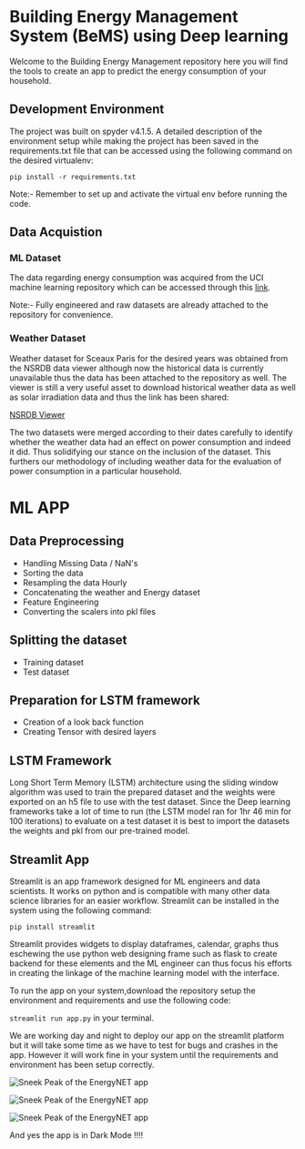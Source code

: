 # Building Energy Management System (BeMS) using Deep learning
Welcome to the Building Energy Management repository here you will find the tools to create an app to predict the energy consumption of your household.

## Development Environment
The project was built on spyder v4.1.5. A detailed description of the environment setup while making the project has been saved in the requirements.txt file that can be accessed using the following command on the desired virtualenv:

```pip install -r requirements.txt```

Note:- Remember to set up and activate the virtual env before running the code.

## Data Acquistion
### ML Dataset
The data regarding energy consumption was acquired from the UCI machine learning repository which can be accessed through this [link](https://archive.ics.uci.edu/ml/datasets/individual+household+electric+power+consumption).

Note:- Fully engineered and raw datasets are already attached to the repository for convenience. 

### Weather Dataset
Weather dataset for Sceaux Paris for the desired years was obtained from the NSRDB data viewer although now the historical data is currently unavailable thus the data has been attached to the repository as well. The viewer is still a very useful asset to download historical weather data as well as solar irradiation data and thus the link has been shared:

[NSRDB Viewer](https://maps.nrel.gov/nsrdb-viewer/?aL=x8CI3i%255Bv%255D%3Dt%26Jea8x6%255Bv%255D%3Dt%26Jea8x6%255Bd%255D%3D1%26VRLt_G%255Bv%255D%3Dt%26VRLt_G%255Bd%255D%3D2%26mcQtmw%255Bv%255D%3Dt%26mcQtmw%255Bd%255D%3D3&bL=clight&cE=0&lR=0&mC=48.77743198758074%2C2.3000693321228027&zL=15)

The two datasets were merged according to their dates carefully to identify whether the weather data had an effect on power consumption and indeed it did. Thus solidifying our stance on the inclusion of the dataset. This furthers our methodology of including weather data for the evaluation of power consumption in a particular household.

# ML APP
## Data Preprocessing
- Handling Missing Data / NaN's
- Sorting the data
- Resampling the data Hourly
- Concatenating the weather and Energy dataset
- Feature Engineering
- Converting the scalers into pkl files

## Splitting the dataset
- Training dataset
- Test dataset

## Preparation for LSTM framework
- Creation of a look back function 
- Creating Tensor with desired layers

## LSTM Framework
Long Short Term Memory (LSTM) architecture using the sliding window algorithm was used to train the prepared dataset and the weights were exported on an h5 file to use with the test dataset. Since the Deep learning frameworks take a lot of time to run (the LSTM model ran for 1hr 46 min for 100 iterations) to evaluate on a test dataset it is best to import the datasets the weights and pkl from our pre-trained model.

## Streamlit App
Streamlit is an app framework designed for ML engineers and data scientists. It works on python and is compatible with many other data science libraries for an easier workflow.
Streamlit can be installed in the system using the following command:

```pip install streamlit```

Streamlit provides widgets to display dataframes, calendar, graphs thus eschewing the use python web designing frame such as flask to create backend for these elements and the ML engineer can thus focus his efforts in creating the linkage of the machine learning model with the interface. 

To run the app on your system,download the repository setup the environment and requirements and use the following code:

```streamlit run app.py``` in your terminal.

We are working day and night to deploy our app on the streamlit platform but it will take some time as we have to test for bugs and crashes in the app. However it will work fine in your system until the requirements and environment has been setup correctly.



![Sneek Peak of the EnergyNET app](https://github.com/Nikhil-Mudgal/EnergyNET/blob/main/Images/Home_page.jpg?raw=true)

![Sneek Peak of the EnergyNET app](https://github.com/Nikhil-Mudgal/EnergyNET/blob/main/Images/EDA.jpg?raw=true)

![Sneek Peak of the EnergyNET app](https://github.com/Nikhil-Mudgal/EnergyNET/blob/main/Images/ML.jpg?raw=true)



And yes the app is in Dark Mode !!!!








